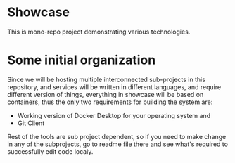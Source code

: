 # Showcase 

This is mono-repo project demonstrating various technologies.

# Some initial organization

Since we will be hosting multiple interconnected sub-projects in this repository, and services will be written in different 
languages, and require different version of things, everything in showcase will be based on containers, thus the only two requirements
for building the system are:

* Working version of Docker Desktop for your operating system and
* Git Client

Rest of the tools are sub project dependent, so if you need to make change in any of the subprojects, go to readme file there and see what's required to successfully edit code localy.